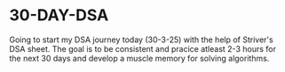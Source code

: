 # 30-DAY-DSA

Going to start my DSA journey today (30-3-25) with the help of Striver's DSA sheet. The goal is to be consistent and pracice atleast 2-3 hours for the next 30 days and develop a muscle memory for solving algorithms. 
